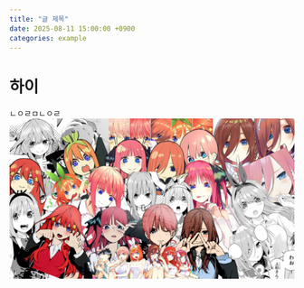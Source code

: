 ```yaml
---
title: "글 제목"
date: 2025-08-11 15:00:00 +0900
categories: example
---
```






# 하이

ㄴㅇㄹㅁㄴㅇㄹ![1920x1080](../images/Untitled/1920x1080.png)